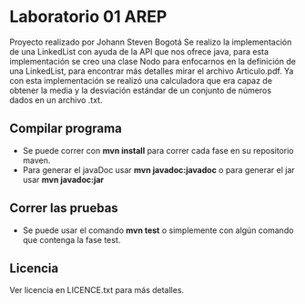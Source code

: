 # Laboratorio 01 AREP

Proyecto realizado por Johann Steven Bogotá
Se realizo la implementación de una LinkedList con ayuda de la API que nos ofrece java, para esta implementación se
creo una clase Nodo para enfocarnos en la definición de una LinkedList, para encontrar más detalles mirar el archivo 
Articulo.pdf.
Ya con esta implementación se realizó una calculadora que era capaz de obtener la media y la desviación estándar de un
conjunto de números dados en un archivo .txt.

## Compilar programa
- Se puede correr con **mvn install** para correr cada fase en su repositorio maven.
- Para generar el javaDoc usar **mvn javadoc:javadoc** o para generar el jar usar **mvn javadoc:jar**

## Correr las pruebas

- Se puede usar el comando **mvn test** o simplemente con algún comando que contenga la fase test.

## Licencia

Ver licencia en LICENCE.txt para más detalles.
